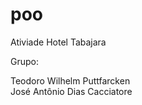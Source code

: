 # poo

Ativiade Hotel Tabajara

Grupo:

Teodoro Wilhelm Puttfarcken<br />
José Antônio Dias Cacciatore
